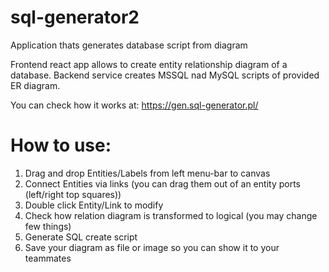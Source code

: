 # sql-generator2
Application thats generates database script from diagram

Frontend react app allows to create entity relationship diagram of a database.
Backend service creates MSSQL nad MySQL scripts of provided ER diagram.

You can check how it works at: https://gen.sql-generator.pl/

# How to use:

 1. Drag and drop Entities/Labels from left menu-bar to canvas
 2. Connect Entities via links (you can drag them out of an entity ports (left/right top squares))
 3. Double click Entity/Link to modify
 4. Check how relation diagram is transformed to logical (you may change few things)
 5. Generate SQL create script
 6. Save your diagram as file or image so you can show it to your teammates
